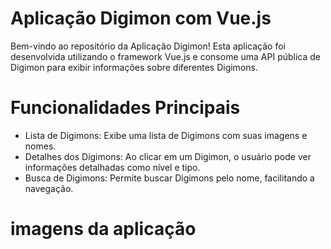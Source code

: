 # Aplicação Digimon com Vue.js
Bem-vindo ao repositório da Aplicação Digimon! Esta aplicação foi desenvolvida utilizando o framework Vue.js e consome 
uma API pública de Digimon para exibir informações sobre diferentes Digimons.

# Funcionalidades Principais

- Lista de Digimons: Exibe uma lista de Digimons com suas imagens e nomes.
- Detalhes dos Digimons: Ao clicar em um Digimon, o usuário pode ver informações detalhadas como nível e tipo.
- Busca de Digimons: Permite buscar Digimons pelo nome, facilitando a navegação.

# imagens da aplicação
